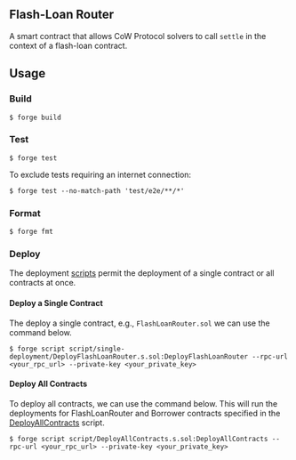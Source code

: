 ## Flash-Loan Router

A smart contract that allows CoW Protocol solvers to call `settle` in the context of a flash-loan contract.

## Usage

### Build

```shell
$ forge build
```

### Test

```shell
$ forge test
```

To exclude tests requiring an internet connection:

```shell
$ forge test --no-match-path 'test/e2e/**/*'
```

### Format

```shell
$ forge fmt
```

### Deploy

The deployment [scripts](script) permit the deployment of a single contract or all contracts at once.

#### Deploy a Single Contract

The deploy a single contract, e.g., `FlashLoanRouter.sol` we can use the command below.

```shell
$ forge script script/single-deployment/DeployFlashLoanRouter.s.sol:DeployFlashLoanRouter --rpc-url <your_rpc_url> --private-key <your_private_key>
```

#### Deploy All Contracts

To deploy all contracts, we can use the command below. This will run the deployments for FlashLoanRouter and Borrower contracts specified in the [DeployAllContracts](script/DeployAllContracts.s.sol) script.

```shell
$ forge script script/DeployAllContracts.s.sol:DeployAllContracts --rpc-url <your_rpc_url> --private-key <your_private_key>
```
